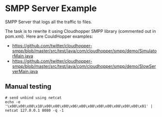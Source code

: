 # SMPP Server Example

SMPP Server that logs all the traffic to files.

The task is to rewrite it using Cloudhopper SMPP library (commented out in pom.xml).
Here are CouldHopper examples:
* https://github.com/twitter/cloudhopper-smpp/blob/master/src/test/java/com/cloudhopper/smpp/demo/SimulatorMain.java
* https://github.com/twitter/cloudhopper-smpp/blob/master/src/test/java/com/cloudhopper/smpp/demo/SlowServerMain.java

## Manual testing
```
# send unbind using netcat
echo -e '\x00\x00\x00\x10\x00\x00\x00\x06\x00\x00\x00\x00\x00\x00\x00\x01' | netcat 127.0.0.1 8080 -q -1
```